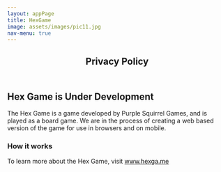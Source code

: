 ```yaml
---
layout: appPage
title: HexGame
image: assets/images/pic11.jpg
nav-menu: true
---
```


<!-- Main -->
<div id="main" class="alt">

<!-- One -->
<section id="one">
	<div class="inner">
		<header class="major">
			<h1>Privacy Policy</h1>
		</header>

<!-- Content -->
<h2 id="content">Hex Game is Under Development</h2>
<p>The Hex Game is a game developed by Purple Squirrel Games, and is played as a board game. We are in the process of creating a web based version of the game for use in browsers and on mobile. </p>
<div class="row">
	<div class="6u 12u$(small)">
		<h3>How it works</h3>
		<p>To learn more about the Hex Game, visit <a href="http://www.hexga.me">www.hexga.me</a> </p>
	</div>
	
	
	
	
	



